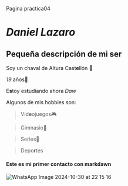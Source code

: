 Pagina practica04

# _Daniel Lazaro_
## Pequeña descripción de mi ser
Soy un chaval de Altura Cast**e**llón 📍

_19_ años🚀

E**s**toy es**t**udiando ahora _Daw_

Algunos de mis hobbies son:

> Vid**e**ojuegos🎮

> Gimnasio🦾

> Series👀

> Depo**r**tes

#### Este es mi primer contacto con markdawn
![WhatsApp Image 2024-10-30 at 22 15 16](https://github.com/user-attachments/assets/32b5c3f6-9af5-435e-8845-1cd673bd9c13)

